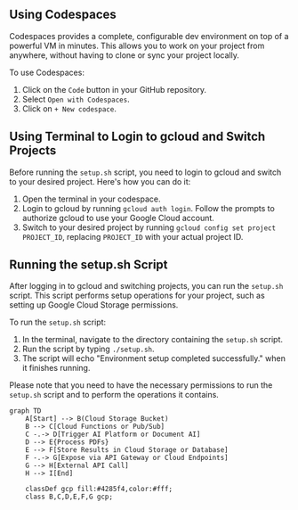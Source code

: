 ## Using Codespaces

Codespaces provides a complete, configurable dev environment on top of a powerful VM in minutes. This allows you to work on your project from anywhere, without having to clone or sync your project locally.

To use Codespaces:

1. Click on the `Code` button in your GitHub repository.
2. Select `Open with Codespaces`.
3. Click on `+ New codespace`.

## Using Terminal to Login to gcloud and Switch Projects

Before running the `setup.sh` script, you need to login to gcloud and switch to your desired project. Here's how you can do it:

1. Open the terminal in your codespace.
2. Login to gcloud by running `gcloud auth login`. Follow the prompts to authorize gcloud to use your Google Cloud account.
3. Switch to your desired project by running `gcloud config set project PROJECT_ID`, replacing `PROJECT_ID` with your actual project ID.

## Running the setup.sh Script

After logging in to gcloud and switching projects, you can run the `setup.sh` script. This script performs setup operations for your project, such as setting up Google Cloud Storage permissions.

To run the `setup.sh` script:

1. In the terminal, navigate to the directory containing the `setup.sh` script.
2. Run the script by typing `./setup.sh`.
3. The script will echo "Environment setup completed successfully." when it finishes running.

Please note that you need to have the necessary permissions to run the `setup.sh` script and to perform the operations it contains.

```mermaid
graph TD
    A[Start] --> B(Cloud Storage Bucket)
    B --> C[Cloud Functions or Pub/Sub]
    C -.-> D[Trigger AI Platform or Document AI]
    D --> E{Process PDFs}
    E --> F[Store Results in Cloud Storage or Database]
    F -.-> G[Expose via API Gateway or Cloud Endpoints]
    G --> H[External API Call]
    H --> I[End]

    classDef gcp fill:#4285f4,color:#fff;
    class B,C,D,E,F,G gcp;

```
